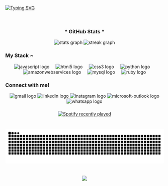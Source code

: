 [![Typing SVG](https://readme-typing-svg.herokuapp.com?font=Fira+Code&weight=700&size=30&pause=1000&color=D4EDF7&background=9E2DFF00&width=435&lines=Be+welcom%3A;Hello%2C+my+name+is+Ingrid;I'm+a+data+science+student;I'm+25+years+old;I'm+from+Brazil)](https://git.io/typing-svg)
<br>
<br>
<br>

<div style="text-align: center;" align="center">
<h3>* GitHub Stats *</h3>


<div align="center">
  <img src="https://github-readme-stats.vercel.app/api?username=YndiGuid&hide_title=false&hide_rank=false&show_icons=true&include_all_commits=true&count_private=true&disable_animations=false&theme=synthwave&locale=pt-br&hide_border=false" height="170" alt="stats graph"  />
  <img src="https://streak-stats.demolab.com?user=YndiGuid&locale=pt-br&mode=daily&theme=synthwave&hide_border=false&border_radius=5&date_format=M%20j%5B,%20Y%5D" height="170" alt="streak graph"  />
</div>


 <h3 align="left">My Stack ~</h3>

<div align="center">
  <img src="https://cdn.jsdelivr.net/gh/devicons/devicon/icons/javascript/javascript-original.svg" height="34" alt="javascript logo"  />
  <img width="12" />
  <img src="https://cdn.jsdelivr.net/gh/devicons/devicon/icons/html5/html5-original.svg" height="34" alt="html5 logo"  />
  <img width="12" />
  <img src="https://cdn.jsdelivr.net/gh/devicons/devicon/icons/css3/css3-original.svg" height="34" alt="css3 logo"  />
  <img width="12" />
  <img src="https://cdn.jsdelivr.net/gh/devicons/devicon/icons/python/python-original.svg" height="34" alt="python logo"  />
  <img width="12" />
  <img src="https://cdn.jsdelivr.net/gh/devicons/devicon/icons/amazonwebservices/amazonwebservices-line-wordmark.svg" height="34" alt="amazonwebservices logo"  />
  <img width="12" />
  <img src="https://cdn.jsdelivr.net/gh/devicons/devicon/icons/mysql/mysql-original.svg" height="34" alt="mysql logo"  />
  <img width="12" />
  <img src="https://cdn.jsdelivr.net/gh/devicons/devicon/icons/ruby/ruby-original.svg" height="34" alt="ruby logo"  />
</div>

###
<img align="right" alt="" height="190px" src="./src/study.gif">

<h3 align="left">Connect with me!</h3>
<div align="center">
  <img src="https://img.shields.io/static/v1?message=Gmail&logo=gmail&label=&color=D14836&logoColor=white&labelColor=&style=for-the-badge" height="35" alt="gmail logo"  />
  <img src="https://img.shields.io/static/v1?message=LinkedIn&logo=linkedin&label=&color=0077B5&logoColor=white&labelColor=&style=for-the-badge" height="35" alt="linkedin logo" "https://www.linkedin.com/in/ingrid-santos-63460aab/" />
  <img src="https://img.shields.io/static/v1?message=Instagram&logo=instagram&label=&color=E4405F&logoColor=white&labelColor=&style=for-the-badge" height="35" alt="instagram logo"  />
  <img src="https://img.shields.io/static/v1?message=Outlook&logo=microsoft-outlook&label=&color=0078D4&logoColor=white&labelColor=&style=for-the-badge" height="35" alt="microsoft-outlook logo"  />
  <img src="https://img.shields.io/static/v1?message=Whatsapp&logo=whatsapp&label=&color=25D366&logoColor=white&labelColor=&style=for-the-badge" height="35" alt="whatsapp logo"  />
</div>

###
<div align="center">
  <a href="https://open.spotify.com/user/31lpvdabykx3ozuyak2bmfgr436q">
    <img src="https://spotify-recently-played-readme.vercel.app/api?user=31lpvdabykx3ozuyak2bmfgr436q&count=5&unique=true" alt="Spotify recently played"  />
  </a>
</div>

#

<picture align="center">
  <source media="(prefers-color-scheme: dark)" srcset="https://raw.githubusercontent.com/YndiGuid/YndiGuid/output/github-contribution-grid-snake-dark.svg">
  <source media="(prefers-color-scheme: light)" srcset="https://raw.githubusercontent.com/YndiGuid/YndiGuid/output/github-contribution-grid-snake-dark.svg">
  <img align="center" alt="github contribution grid snake animation" src="https://raw.githubusercontent.com/YndiGuid/YndiGuid/output/github-contribution-grid-snake.svg">
</picture>

#

<div align="center">
  <img src="https://profile-counter.glitch.me/YndiGuid/count.svg?"  />
</div>
